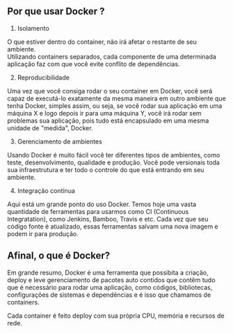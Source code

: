 ## Por que usar Docker ?

1. Isolamento

O que estiver dentro do container, não irá afetar o restante de seu ambiente.  
Utilizando containers separados, cada componente de uma determinada aplicação faz com que você evite conflito de dependências.

2. Reproducibilidade

Uma vez que você consiga rodar o seu container em Docker, você será capaz de executá-lo exatamente da mesma maneira em outro ambiente que tenha Docker, simples assim, ou seja, se você rodar sua aplicação em uma máquina X e logo depois ir para uma máquina Y, você irá rodar sem problemas sua aplicação, pois tudo está encapsulado em uma mesma unidade de "medida", Docker.

3. Gerenciamento de ambientes

Usando Docker é muito fácil você ter diferentes tipos de ambientes, como teste, desenvolvimento, qualidade e produção. Você pode versionais toda sua infraestrutura e ter todo o controle do que está entrando em seu ambiente.

4. Integração contínua

Aqui está um grande ponto do uso Docker. Temos hoje uma vasta quantidade de ferramentas para usarmos como CI (Continuous Integratation), como Jenkins, Bamboo, Travis e etc. Cada vez que seu código fonte é atualizado, essas ferramentas salvam uma nova imagem e podem ir para produção.

## Afinal, o que é Docker?

Em grande resumo, Docker é uma ferramenta que possibita a criação, deploy e leve gerenciamento de pacotes auto contidos que contêm tudo que é necessário para rodar uma aplicação, como códigos, bibliotecas, configurações de sistemas e dependências e é isso que chamamos de containers.

Cada container é feito deploy com sua própria CPU, memória e recursos de rede.

